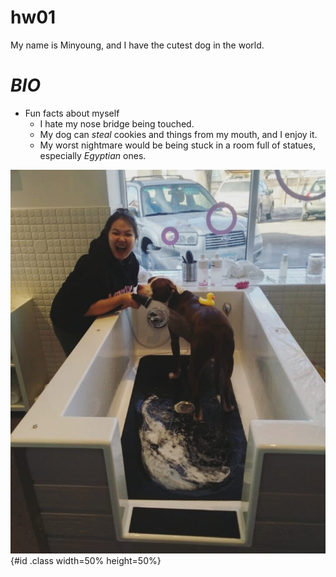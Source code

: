 # hw01

My name is Minyoung, and I have the cutest dog in the world.

# __*BIO*__

* Fun facts about myself
  * I hate my nose bridge being touched.
  * My dog can *steal* cookies and things from my mouth, and I enjoy it.
  * My worst nightmare would be being stuck in a room full of statues, especially _Egyptian_ ones.
  
![Me Being Way Too Excited to Give Drake a Bath](PIC.jpg){#id .class width=50% height=50%}

